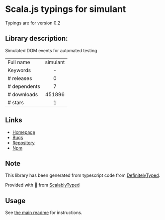 
# Scala.js typings for simulant

Typings are for version 0.2

## Library description:
Simulated DOM events for automated testing

|                    |                 |
| ------------------ | :-------------: |
| Full name          | simulant |
| Keywords           | - |
| # releases         | 0 |
| # dependents       | 7 |
| # downloads        | 451896 |
| # stars            | 1 |

## Links
- [Homepage](https://github.com/Rich-Harris/simulant#readme)
- [Bugs](https://github.com/Rich-Harris/simulant/issues)
- [Repository](https://github.com/Rich-Harris/simulant)
- [Npm](https://www.npmjs.com/package/simulant)
    


## Note
This library has been generated from typescript code from [DefinitelyTyped](https://definitelytyped.org).

Provided with :purple_heart: from [ScalablyTyped](https://github.com/oyvindberg/ScalablyTyped)

## Usage
See [the main readme](../../readme.md) for instructions.


